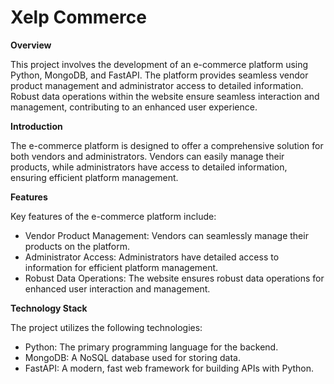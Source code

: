 # Xelp Commerce

**Overview**

This project involves the development of an e-commerce platform using Python, MongoDB, and FastAPI. The platform provides seamless vendor product management and administrator access to detailed information. Robust data operations within the website ensure seamless interaction and management, contributing to an enhanced user experience.

**Introduction**

The e-commerce platform is designed to offer a comprehensive solution for both vendors and administrators. Vendors can easily manage their products, while administrators have access to detailed information, ensuring efficient platform management.

**Features**

Key features of the e-commerce platform include:

* Vendor Product Management: Vendors can seamlessly manage their products on the platform.
* Administrator Access: Administrators have detailed access to information for efficient platform management.
* Robust Data Operations: The website ensures robust data operations for enhanced user interaction and management.

**Technology Stack**

The project utilizes the following technologies:

* Python: The primary programming language for the backend.
* MongoDB: A NoSQL database used for storing data.
* FastAPI: A modern, fast web framework for building APIs with Python.
